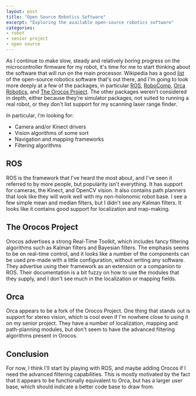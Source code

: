 ```yaml
---
layout: post
title: "Open Source Robotics Software"
excerpt: "Exploring the available open-source robotics software"
categories:
- robot
- senior project
- open source
---
```


As I continue to make slow, steady and relatively boring progress on the microcontroller firmware for my robot, it's time for me to start thinking about the software that will run on the main processor. Wikipedia has a good [list](http://en.wikipedia.org/wiki/Open-source_robotics) of the open-source robotics software that's out there, and I'm going to look more deeply at a few of the packages, in particular [ROS](http://www.ros.org/wiki/), [RoboComp](http://sourceforge.net/apps/mediawiki/robocomp/index.php?title=Main_Page), [Orca Robotics](http://orca-robotics.sourceforge.net/), and [The Orocos Project](http://www.orocos.org/orocos/whatis). The other packages weren't considered in depth, either because they're simulator packages, not suited to running a real robot, or they don't list support for my scanning laser range finder.

In particular, I'm looking for:
* Camera and/or Kinect drivers
* Vision algorithms of some sort
* Navigation and mapping frameworks
* Filtering algorithms

## ROS
ROS is the framework that I've heard the most about, and I've seen it referred to by more people, but popularity isn't everything. It has support for cameras, the Kinect, and OpenCV vision. It also contains path planners that look like they will work well with my non-holonomic robot base. I see a few simple mean and median filters, but I didn't see any Kalman filters. It looks like it contains good support for localization and map-making.

## The Orocos Project
Orocos advertises a strong Real-Time Toolkit, which includes fancy filtering algorithms such as Kalman filters and Bayesian filters. The emphasis seems to be on real-time control, and it looks like a number of the components can be used pre-made with a little configuration, without writing any software. They advertise using their framework as an extension or a companion to ROS. Their documentation is a bit fuzzy on how to use the modules that they supply, and I don't see much in the localization or mapping fields.

## Orca
Orca appears to be a fork of the Orocos Project. One thing that stands out is support for stereo vision, which is cool even if I'm nowhere close to using it on my senior project. They have a number of localization, mapping and path-planning modules, but don't seem to have the advanced filtering algorithms present in Orocos. 

## Conclusion
For now, I think I'll start by playing with ROS, and maybe adding Orocos if I need the advanced filtering capabilities. This is mostly motivated by the fact that it appears to be functionally equivalent to Orca, but has a larger user base, which should indicate a better code base to draw from.
